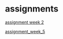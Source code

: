 # assignments
[assignment week 2 ](https://github.com/xnoorrr/assignments/blob/master/Assignment_week_2.ipynb)

[assignment_week_5](https://github.com/xnoorrr/assignments/blob/master/Assignment_week_5.ipynb)
